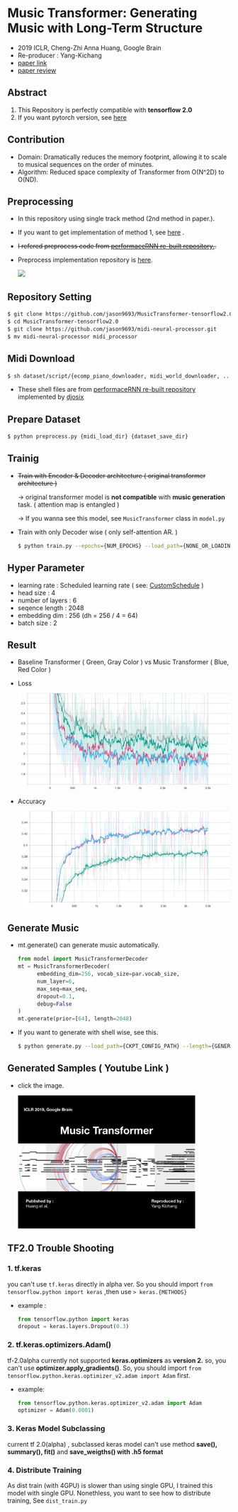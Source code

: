 # Music Transformer: Generating Music with Long-Term Structure

- 2019 ICLR, Cheng-Zhi Anna Huang, Google Brain
- Re-producer : Yang-Kichang
- [paper link](https://arxiv.org/abs/1809.04281) 
- [paper review](https://github.com/SSUHan/PaparReviews/issues/13)



## Abstract

1. This Repository is perfectly compatible with **tensorflow 2.0**
2. If you want pytorch version, see [here](https://github.com/jason9693/MusicTransformer-pytorch)


## Contribution

* Domain: Dramatically reduces the memory footprint, allowing it to scale to musical sequences on the order of minutes.
* Algorithm: Reduced space complexity of Transformer from O(N^2D) to O(ND).


## Preprocessing

* In this repository using single track method (2nd method in paper.).

* If you want to get implementation of method 1, see [here](https://github.com/COMP6248-Reproducability-Challenge/music-transformer-comp6248) .

* ~~I refered preprocess code from [performaceRNN re-built repository.](https://github.com/djosix/Performance-RNN-PyTorch).~~

* Preprocess implementation repository is [here](https://github.com/jason9693/midi-neural-processor).

  
  ![](https://user-images.githubusercontent.com/11185336/51083282-cddfc300-175a-11e9-9341-4a9042b17c19.png)


## Repository Setting
```bash
$ git clone https://github.com/jason9693/MusicTransformer-tensorflow2.0.git
$ cd MusicTransformer-tensorflow2.0
$ git clone https://github.com/jason9693/midi-neural-processor.git
$ mv midi-neural-processor midi_processor
```


## Midi Download	

```bash
$ sh dataset/script/{ecomp_piano_downloader, midi_world_downloader, ...}.sh
```

* These shell files are from [performaceRNN re-built repository](https://github.com/djosix/Performance-RNN-PyTorch) implemented by [djosix](https://github.com/djosix)



## Prepare Dataset	

```bash
$ python preprocess.py {midi_load_dir} {dataset_save_dir}
```



## Trainig

* ~~Train with Encoder & Decoder architecture ( original transformer architecture )~~

  -> original transformer model is **not compatible** with **music generation** task. ( attention map is entangled ) 

  -> If you wanna see this model, see `MusicTransformer`  class in `model.py`

* Train with only Decoder wise ( only self-attention AR. )

  ```bash
  $ python train.py --epochs={NUM_EPOCHS} --load_path={NONE_OR_LOADING_DIR} --save_path={SAVING_DIR} --max_seq={SEQ_LENGTH} --pickle_dir={DATA_PATH} --batch_size={BATCH_SIZE} --l_r={LEARNING_RATE}
  ```

  

## Hyper Parameter

* learning rate : Scheduled learning rate ( see: [CustomSchedule](custom/callback.py) )
* head size : 4
* number of layers : 6
* seqence length : 2048
* embedding dim : 256 (dh = 256 / 4 = 64)
* batch size : 2



## Result

-  Baseline Transformer ( Green, Gray Color ) vs Music Transformer ( Blue, Red Color )

* Loss

  ![loss](readme_src/loss.svg)

* Accuracy

  ![accuracy](readme_src/accuracy.svg)



## Generate Music

* mt.generate() can generate music automatically.

  ```python
  from model import MusicTransformerDecoder
  mt = MusicTransformerDecoder(
    	embedding_dim=256, vocab_size=par.vocab_size, 
    	num_layer=6, 
    	max_seq=max_seq,
    	dropout=0.1,
    	debug=False
  )
  mt.generate(prior=[64], length=2048)
  ```

* If you want to generate with shell wise, see this.

  ```bash
  $ python generate.py --load_path={CKPT_CONFIG_PATH} --length={GENERATE_SEQ_LENGTH} --beam={NONE_OR_BEAM_SIZE}
  ```




## Generated Samples ( Youtube Link )

* click the image.

  [<img src="readme_src/sample_meta.jpeg" width="400"/>](https://www.youtube.com/watch?v=n6pi7QJ6nvk&list=PLVopZAnUrGWrbIkLGB3bz5nitWThIueS2)



## TF2.0 Trouble Shooting

### 1. tf.keras

 you can't use `tf.keras` directly in alpha ver. So you should import `from tensorflow.python import keras` ,then use `> keras.{METHODS}` 

* example : 

  ```python
  from tensorflow.python import keras 
  dropout = keras.layers.Dropout(0.3)
  ```

### 2. tf.keras.optimizers.Adam() 

tf-2.0alpha currently not supported **keras.optimizers** as **version 2.** so, you can't use **optimizer.apply_gradients()**. So, you should import `from tensorflow.python.keras.optimizer_v2.adam import Adam` first.

* example:

  ```python
  from tensorflow.python.keras.optimizer_v2.adam import Adam
  optimizer = Adam(0.0001)
  ```

### 3. Keras Model Subclassing

current tf 2.0(alpha) , subclassed keras model can't use method **save(), summary(), fit()** and **save_weigths() with .h5 format**

### 4. Distribute Training

As dist train (with 4GPU) is slower than using single GPU, I trained this model with single GPU. Nonethless, you want to see how to distribute training, See `dist_train.py`

